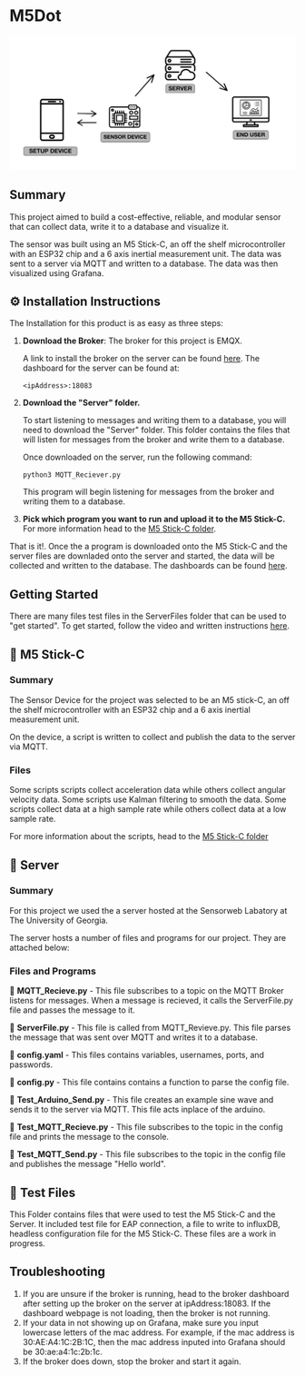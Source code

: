 # M5Dot

![VisualDiagram](Extras/Diagram.png)  

## Summary
This project aimed to build a cost-effective, reliable, and modular sensor that can collect data, write it to a database and visualize it. 

The sensor was built using an M5 Stick-C, an off the shelf microcontroller with an ESP32 chip and a 6 axis inertial measurement unit. The data was sent to a server via MQTT and written to a database. The data was then visualized using Grafana.

## ⚙️ Installation Instructions
The Installation for this product is as easy as three steps:
1. **Download the Broker**: The broker for this project is EMQX.   
   
     A link to install the broker on the server can be found [here](https://docs.emqx.com/en/enterprise/v5.1/deploy/install.html).  The dashboard for the server can be found at: 

    ```
    <ipAddress>:18083
    ```
2. **Download  the "Server" folder.** 
   
    To start listening to messages and writing them to a database, you will need to download the "Server" folder. This folder contains the files that will listen for messages from the broker and write them to a database.

    Once downloaded on the server, run the following command:

    ```
    python3 MQTT_Reciever.py
    ```

    This program will begin listening for messages from the broker and writing them to a database.

3. **Pick which program you want to run and upload it to the M5 Stick-C.** For more information head to the [M5 Stick-C folder](https://github.com/walkiisun/M5Dot/tree/main/M5%20Stick-C). 

That is it!. Once the a program is downloaded onto the M5 Stick-C and the server files are downladed onto the server and started, the data will be collected and written to the database. The dashboards can be found [here](https://github.com/walkiisun/M5Dot/blob/main/Dashboards.md).


## Getting Started 
There are many files test files in the ServerFiles folder that can be used to "get started". To get started, follow the video and written instructions [here](https://github.com/walkiisun/M5Dot/blob/main/Getting%20Started.md).

## 📁 M5 Stick-C 
### Summary
The Sensor Device for the project was selected to be an M5 stick-C, an off the shelf microcontroller with an ESP32 chip and a 6 axis inertial measurement unit.   

On the device, a script is written to collect and publish the data to the server via MQTT.

### **Files**
Some scripts scripts collect acceleration data while others collect angular velocity data. Some scripts use Kalman filtering to smooth the data. Some scripts collect data at a high sample rate while others collect data at a low sample rate. 

For more information about the scripts, head to the [M5 Stick-C folder](https://github.com/walkiisun/M5Dot/tree/main/M5%20Stick-C)


## 📁 Server  
### Summary
For this project we used the a server hosted at the Sensorweb Labatory at The University of Georgia. 

The server hosts a number of files and programs for our project. They are attached below:
### Files and Programs

📄 **MQTT_Recieve.py** - This file subscribes to a topic on the MQTT Broker listens for messages. When a message is recieved, it calls the ServerFile.py file and passes the message to it.

📄 **ServerFile.py** - This file is called from MQTT_Revieve.py. This file parses the message that was sent over MQTT and writes it to a database.

📄 **config.yaml** -  This files contains variables, usernames, ports, and passwords. 

📄 **config.py** -  This file contains contains a function to parse the config file. 

📄 **Test_Arduino_Send.py** -  This file creates an example sine wave and sends it to the server via MQTT. This file acts inplace of the arduino.

📄 **Test_MQTT_Recieve.py** -  This file subscribes to the topic in the config file and prints the message to the console.

📄 **Test_MQTT_Send.py** -  This file subscribes to the topic in the config file and publishes the message "Hello world".


## 📁 Test Files
This Folder contains files that were used to test the M5 Stick-C and the Server. It included test file for EAP connection, a file to write to influxDB, headless configuration file for the M5 Stick-C. These files are a work in progress.


## Troubleshooting 
1. If you are unsure if the broker is running, head to the broker dashboard after setting up the broker on the server at ipAddress:18083. If the dashboard webpage is not loading, then the broker is not running.
2. If your data in not showing up on Grafana, make sure you input lowercase letters of the mac address. For example, if the mac address is 30:AE:A4:1C:2B:1C, then the mac address inputed into Grafana should be 30:ae:a4:1c:2b:1c.
3. If the broker does down, stop the broker and start it again.







